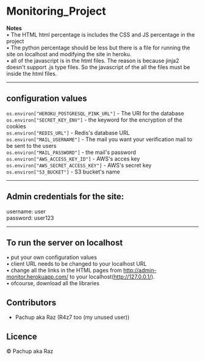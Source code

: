 ﻿# Monitoring_Project
**Notes**  
• The HTML html percentage is includes the CSS and JS percentage in the project  
• The python percentage should be less but there is a file for running the site on localhost and modifying the site in heroku.  
• all of the javascript is in the html files. The reason is because jinja2 doesn't support .js type files. So the javascript of the all the files must be inside the html files.

---
## configuration values
`os.environ["HEROKU_POSTGRESQL_PINK_URL"]` - The URI for the database  
`os.environ["SECRET_KEY_ENV"]` - the keyword for the encryption of the cookies  
`os.environ["REDIS_URL"]` - Redis's database URL  
`os.environ["MAIL_USERNAME"]` - The mail you want your verification mail to be sent to the users  
`os.environ["MAIL_PASSWORD"]` - the mail's password  
`os.environ["AWS_ACCESS_KEY_ID"]` - AWS's acces key  
`os.environ["AWS_SECRET_ACCESS_KEY"]` - AWS's secret key  
`os.environ["S3_BUCKET"]` - S3 bucket's name  

---
## Admin credentials for the site: 
username: user  
password: user123  

---
## To run the server on localhost
• put your own configuration values  
• client URL needs to be changed to your localhost URL  
• change all the links in the HTML pages from http://admin-monitor.herokuapp.com/ to your localhost(http://127.0.0.1/).  
• ofcourse, download all the libraries

## Contributors

- Pachup aka Raz (R4z7 too (my unused user))

## Licence

© Pachup aka Raz

